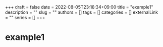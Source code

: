 +++ 
draft = false
date = 2022-08-05T23:18:34+09:00
title = "example1"
description = ""
slug = ""
authors = []
tags = []
categories = []
externalLink = ""
series = []
+++

# example1
